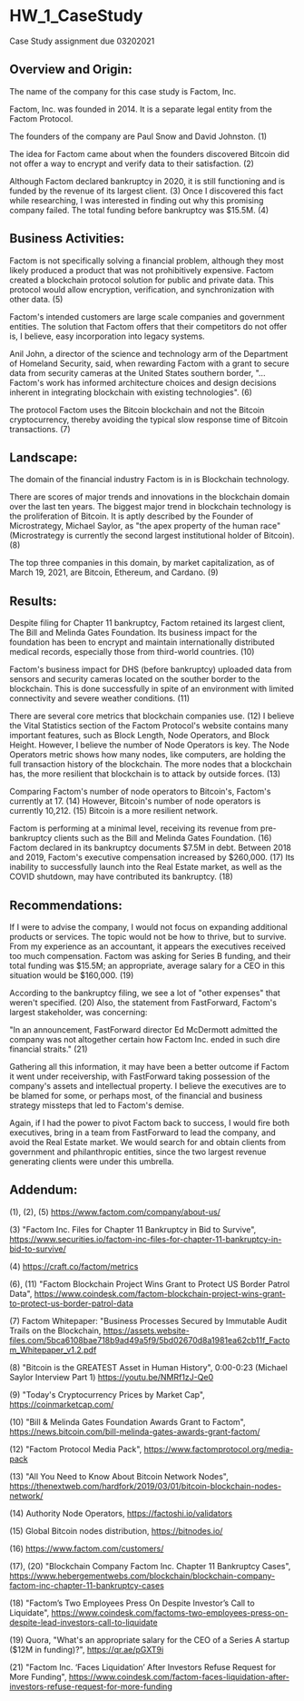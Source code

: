 # HW_1_CaseStudy
Case Study assignment due 03202021

## Overview and Origin:

The name of the company for this case study is Factom, Inc.

Factom, Inc. was founded in 2014. It is a separate legal entity from the Factom Protocol. 

The founders of the company are Paul Snow and David Johnston. (1)

The idea for Factom came about when the founders discovered Bitcoin did not offer a way to encrypt and verify data to their satisfaction. (2)

Although Factom declared bankruptcy in 2020, it is still functioning and is funded by the revenue of its largest client. (3)
Once I discovered this fact while researching, I was interested in finding out why this promising company failed.
The total funding before bankruptcy was $15.5M. (4)

## Business Activities:

Factom is not specifically solving a financial problem, although they most likely produced a product that was not prohibitively expensive. Factom created a blockchain protocol solution for public and private data. This protocol would allow encryption, verification, and synchronization with other data. (5)

Factom's intended customers are large scale companies and government entities. The solution that Factom offers that their competitors do not offer is, I believe, easy incorporation into legacy systems. 

Anil John, a director of the science and technology arm of the Department of Homeland Security, said, when rewarding Factom with a grant to secure data from security cameras at the United States southern border, "... Factom's work has informed architecture choices and design decisions inherent in integrating blockchain with existing technologies". (6)

The protocol Factom uses the Bitcoin blockchain and not the Bitcoin cryptocurrency, thereby avoiding the typical slow response time of Bitcoin transactions. (7)

## Landscape:

The domain of the financial industry Factom is in is Blockchain technology.

There are scores of major trends and innovations in the blockchain domain over the last ten years. The biggest major trend in blockchain technology is the proliferation of Bitcoin. It is aptly described by the Founder of Microstrategy, Michael Saylor, as "the apex property of the human race" (Microstrategy is currently the second largest institutional holder of Bitcoin). (8)

The top three companies in this domain, by market capitalization, as of March 19, 2021, are Bitcoin, Ethereum, and Cardano. (9)

## Results:

Despite filing for Chapter 11 bankruptcy, Factom retained its largest client, The Bill and Melinda Gates Foundation. Its business impact for the foundation has been to encrypt and maintain internationally distributed medical records, especially those from third-world countries. (10) 

Factom's business impact for DHS (before bankruptcy) uploaded data from sensors and security cameras located on the souther border to the blockchain. This is done successfully in spite of an environment with limited connectivity and severe weather conditions. (11)

There are several core metrics that blockchain companies use. (12) I believe the Vital Statistics section of the Factom Protocol's website contains many important features, such as Block Length, Node Operators, and Block Height. However, I believe the number of Node Operators is key. The Node Operators metric shows how many nodes, like computers, are holding the full transaction history of the blockchain. The more nodes that a blockchain has, the more resilient that blockchain is to attack by outside forces. (13) 

Comparing Factom's number of node operators to Bitcoin's, Factom's currently at 17. (14) However, Bitcoin's number of node operators is currently 10,212. (15) Bitcoin is a more resilient network.

Factom is performing at a minimal level, receiving its revenue from pre-bankruptcy clients such as the Bill and Melinda Gates Foundation. (16) Factom declared in its bankruptcy documents $7.5M in debt. Between 2018 and 2019, Factom's executive compensation increased by $260,000. (17) Its inability to successfully launch into the Real Estate market, as well as the COVID shutdown, may have contributed its bankruptcy. (18) 

## Recommendations: 

If I were to advise the company, I would not focus on expanding additional products or services. The topic would not be how to thrive, but to survive. From my experience as an accountant, it appears the executives received too much compensation. Factom was asking for Series B funding, and their total funding was $15.5M; an appropriate, average salary for a CEO in this situation would be $160,000. (19) 

According to the bankruptcy filing, we see a lot of "other expenses" that weren't specified. (20) Also, the statement from FastForward, Factom's largest stakeholder, was concerning:

"In an announcement, FastForward director Ed McDermott admitted the company was not altogether certain how Factom Inc. ended in such dire financial straits." (21)
 
Gathering all this information, it may have been a better outcome if Factom it went under receivership, with FastForward taking possession of the company's assets and intellectual property. I believe the executives are to be blamed for some, or perhaps most, of the financial and business strategy missteps that led to Factom's demise.

Again, if I had the power to pivot Factom back to success, I would fire both executives, bring in a team from FastForward to lead the company, and avoid the Real Estate market. We would search for and obtain clients from government and philanthropic entities, since the two largest revenue generating clients were under this umbrella.


## Addendum:

(1), (2), (5) https://www.factom.com/company/about-us/

(3) "Factom Inc. Files for Chapter 11 Bankruptcy in Bid to Survive", https://www.securities.io/factom-inc-files-for-chapter-11-bankruptcy-in-bid-to-survive/

(4) https://craft.co/factom/metrics

(6), (11) "Factom Blockchain Project Wins Grant to Protect US Border Patrol Data", https://www.coindesk.com/factom-blockchain-project-wins-grant-to-protect-us-border-patrol-data

(7) Factom Whitepaper: "Business Processes Secured by Immutable Audit Trails on the Blockchain, https://assets.website-files.com/5bca6108bae718b9ad49a5f9/5bd02670d8a1981ea62cb11f_Factom_Whitepaper_v1.2.pdf

(8) "Bitcoin is the GREATEST Asset in Human History", 0:00-0:23 (Michael Saylor Interview Part 1) https://youtu.be/NMRf1zJ-Qe0

(9) "Today's Cryptocurrency Prices by Market Cap", https://coinmarketcap.com/

(10) "Bill & Melinda Gates Foundation Awards Grant to Factom", https://news.bitcoin.com/bill-melinda-gates-awards-grant-factom/ 

(12) "Factom Protocol Media Pack", https://www.factomprotocol.org/media-pack 

(13) "All You Need to Know About Bitcoin Network Nodes", https://thenextweb.com/hardfork/2019/03/01/bitcoin-blockchain-nodes-network/ 

(14) Authority Node Operators, https://factoshi.io/validators

(15) Global Bitcoin nodes distribution, https://bitnodes.io/

(16) https://www.factom.com/customers/ 

(17), (20) "Blockchain Company Factom Inc. Chapter 11 Bankruptcy Cases", https://www.hebergementwebs.com/blockchain/blockchain-company-factom-inc-chapter-11-bankruptcy-cases 

(18) "Factom’s Two Employees Press On Despite Investor’s Call to Liquidate", https://www.coindesk.com/factoms-two-employees-press-on-despite-lead-investors-call-to-liquidate 

(19) Quora, "What's an appropriate salary for the CEO of a Series A startup ($12M in funding)?", https://qr.ae/pGXT9i 

(21) "Factom Inc. ‘Faces Liquidation’ After Investors Refuse Request for More Funding", https://www.coindesk.com/factom-faces-liquidation-after-investors-refuse-request-for-more-funding 



